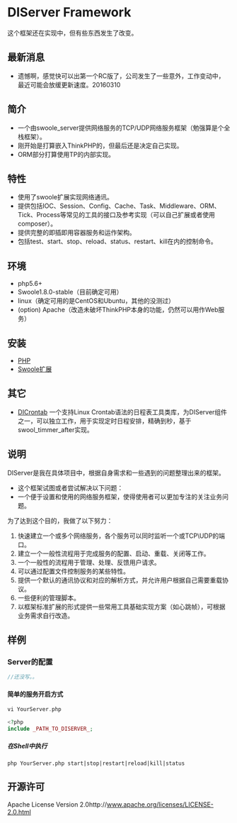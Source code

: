 DIServer Framework
=======================
这个框架还在实现中，但有些东西发生了改变。

## 最新消息
+ 遗憾啊，感觉快可以出第一个RC版了，公司发生了一些意外，工作变动中，最近可能会放缓更新速度。20160310

## 简介

+ 一个由swoole_server提供网络服务的TCP/UDP网络服务框架（勉强算是个全栈框架）。
+ 刚开始是打算嵌入ThinkPHP的，但最后还是决定自己实现。
+ ORM部分打算使用TP的内部实现。

## 特性

- 使用了swoole扩展实现网络通讯。
- 提供包括IOC、Session、Config、Cache、Task、Middleware、ORM、Tick、Process等常见的工具的接口及参考实现（可以自己扩展或者使用composer）。
- 提供完整的即插即用容器服务和运作架构。
- 包括test、start、stop、reload、status、restart、kill在内的控制命令。

## 环境

- php5.6+ 
- Swoole1.8.0-stable（目前确定可用）
- linux（确定可用的是CentOS和Ubuntu，其他的没测过）
- (option) Apache（改造未破坏ThinkPHP本身的功能，仍然可以用作Web服务）

## 安装

- [PHP](https://github.com/php/php-src)
- [Swoole扩展](https://github.com/swoole/swoole-src)

## 其它

- [DICrontab](https://github.com/szyhf/DICrontab)  一个支持Linux Crontab语法的日程表工具类库，为DIServer组件之一，可以独立工作，用于实现定时日程安排，精确到秒，基于swool_timmer_after实现。


## 说明

DIServer是我在具体项目中，根据自身需求和一些遇到的问题整理出来的框架。

- 这个框架试图或者尝试解决以下问题：
- 一个便于设置和使用的网络服务框架，使得使用者可以更加专注的关注业务问题。

为了达到这个目的，我做了以下努力：

1. 快速建立一个或多个网络服务，各个服务可以同时监听一个或TCP\UDP的端口。
1. 建立一个一般性流程用于完成服务的配置、启动、重载、关闭等工作。
1. 一个一般性的流程用于管理、处理、反馈用户请求。
1. 可以通过配置文件控制服务的某些特性。
1. 提供一个默认的通讯协议和对应的解析方式，并允许用户根据自己需要重载协议。
1. 一些便利的管理脚本。
1. 以框架标准扩展的形式提供一些常用工具基础实现方案（如心跳帧），可根据业务需求自行改造。

## 样例

### Server的配置

```php
//还没写。。

```
#### 简单的服务开启方式
```php
vi YourServer.php

<?php
include _PATH_TO_DISERVER_;
```
##### 在Shell中执行
```shell
php YourServer.php start|stop|restart|reload|kill|status
```

## 开源许可
Apache License Version 2.0http://www.apache.org/licenses/LICENSE-2.0.html
